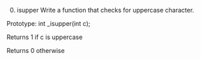 0. isupper
Write a function that checks for uppercase character.



Prototype: int _isupper(int c);

Returns 1 if c is uppercase

Returns 0 otherwise
